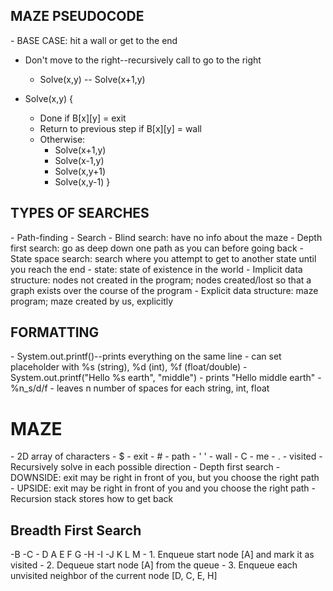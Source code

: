 <h2> MAZE PSEUDOCODE </h2>
- BASE CASE: hit a wall or get to the end

- Don't move to the right--recursively call to go to the right
    - Solve(x,y) -- Solve(x+1,y)

- Solve(x,y) {
    - Done if B[x][y] = exit
    - Return to previous step if B[x][y] = wall
    - Otherwise: 
	    - Solve(x+1,y)
        - Solve(x-1,y)
        - Solve(x,y+1)
        - Solve(x,y-1)
}

<H2> TYPES OF SEARCHES </h2>
- Path-finding
- Search
- Blind search: have no info about the maze
- Depth first search: go as deep down one path as you can before going back
- State space search: search where you attempt to get to another state until you reach the end
       - state: state of existence in the world
- Implicit data structure: nodes not created in the program; nodes created/lost so
                         that a graph exists over the course of the program
- Explicit data structure: maze program; maze created by us, explicitly

<h2> FORMATTING </h2>
- System.out.printf()--prints everything on the same line
        - can set placeholder with %s (string), %d (int), %f (float/double)
	- System.out.printf("Hello %s earth", "middle")
		- prints "Hello middle earth"
	- %n_s/d/f 
		- leaves n number of spaces for each string, int, float

<h1> MAZE </h1>
- 2D array of characters
	- $ - exit
	- # - path
	- ' ' - wall
	- C - me
	- . - visited
- Recursively solve in each possible direction
- Depth first search
	- DOWNSIDE: exit may be right in front of you, but you choose the right path
	- UPSIDE: exit may be right in front of you and you choose the right path
- Recursion stack stores how to get back

<h2> Breadth First Search </h2>
	-B
	-C
     - D A E F G
	-H
	-I
	-J K L M
- 1. Enqueue start node [A]  and mark it as visited
- 2. Dequeue start node [A] from the queue
- 3. Enqueue each unvisited neighbor of the current node [D, C, E, H]
